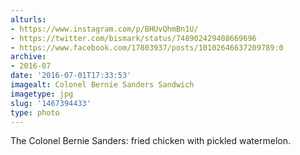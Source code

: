 ```yaml
---
alturls:
- https://www.instagram.com/p/BHUvQhmBn1U/
- https://twitter.com/bismark/status/748902429408669696
- https://www.facebook.com/17803937/posts/10102646637209789:0
archive:
- 2016-07
date: '2016-07-01T17:33:53'
imagealt: Colonel Bernie Sanders Sandwich
imagetype: jpg
slug: '1467394433'
type: photo
---
```


The Colonel Bernie Sanders: fried chicken with pickled watermelon.
